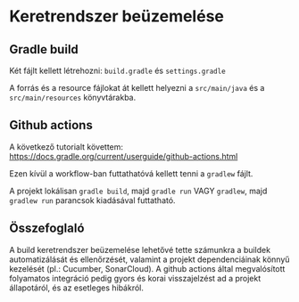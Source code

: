 # Keretrendszer beüzemelése

## Gradle build

Két fájlt kellett létrehozni: `build.gradle` és `settings.gradle`

A forrás és a resource fájlokat át kellett helyezni a `src/main/java` és a `src/main/resources` könyvtárakba.

## Github actions

A következő tutorialt követtem: https://docs.gradle.org/current/userguide/github-actions.html

Ezen kívül a workflow-ban futtathatóvá kellett tenni a `gradlew` fájlt.

A projekt lokálisan `gradle build`, majd `gradle run` VAGY `gradlew`, majd `gradlew run` parancsok kiadásával futtatható.

## Összefoglaló

A build keretrendszer beüzemelése lehetővé tette számunkra a buildek automatizálását és ellenőrzését, valamint a projekt dependenciáinak könnyű kezelését (pl.: Cucumber, SonarCloud). A github actions által megvalósított folyamatos integráció pedig gyors és korai visszajelzést ad a projekt állapotáról, és az esetleges hibákról.